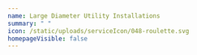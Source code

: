 ```yaml
---
name: Large Diameter Utility Installations
summary: " "
icon: /static/uploads/serviceIcon/048-roulette.svg
homepageVisible: false
---
```


